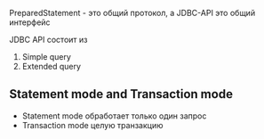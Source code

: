 PreparedStatement - это общий протокол, a JDBC-API это общий интерфейс

JDBC API состоит из 
1) Simple query
2) Extended query

## Statement mode and Transaction mode
- Statement mode обработает только один запрос 
- Transaction mode целую транзакцию
